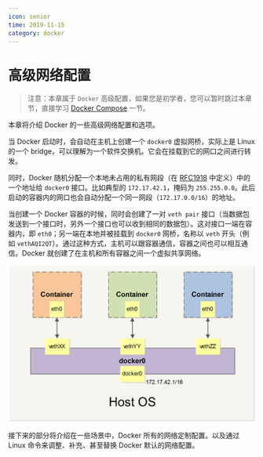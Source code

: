 ```yaml
---
icon: senior
time: 2019-11-15
category: docker
---
```

# 高级网络配置

>注意：本章属于 `Docker` 高级配置，如果您是初学者，您可以暂时跳过本章节，直接学习 [Docker Compose](../compose) 一节。

本章将介绍 Docker 的一些高级网络配置和选项。

当 Docker 启动时，会自动在主机上创建一个 `docker0` 虚拟网桥，实际上是 Linux 的一个 bridge，可以理解为一个软件交换机。它会在挂载到它的网口之间进行转发。

同时，Docker 随机分配一个本地未占用的私有网段（在 [RFC1918](https://tools.ietf.org/html/rfc1918) 中定义）中的一个地址给 `docker0` 接口。比如典型的 `172.17.42.1`，掩码为 `255.255.0.0`。此后启动的容器内的网口也会自动分配一个同一网段（`172.17.0.0/16`）的地址。

当创建一个 Docker 容器的时候，同时会创建了一对 `veth pair` 接口（当数据包发送到一个接口时，另外一个接口也可以收到相同的数据包）。这对接口一端在容器内，即 `eth0`；另一端在本地并被挂载到 `docker0` 网桥，名称以 `veth` 开头（例如 `vethAQI2QT`）。通过这种方式，主机可以跟容器通信，容器之间也可以相互通信。Docker 就创建了在主机和所有容器之间一个虚拟共享网络。

![Docker 网络](./_images/network.png)

接下来的部分将介绍在一些场景中，Docker 所有的网络定制配置。以及通过 Linux 命令来调整、补充、甚至替换 Docker 默认的网络配置。
